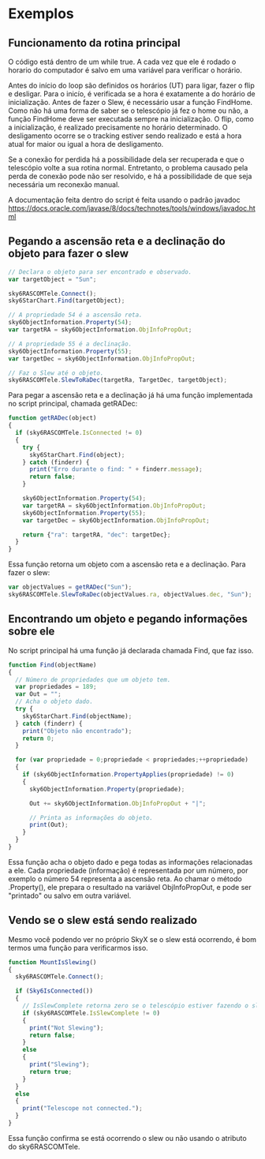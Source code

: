 # Exemplos

## Funcionamento da rotina principal

O código está dentro de um while true. A cada vez que ele é rodado o horario do computador é salvo em uma variável para verificar o horário.

Antes do início do loop são definidos os horários (UT) para ligar, fazer o flip e desligar.
Para o inicío, é verificada se a hora é exatamente a do horário de inicialização. Antes de fazer o Slew, é necessário usar a função FindHome. Como não há uma forma de saber se o telescópio já fez o home ou não, a função FindHome deve ser executada sempre na inicialização.
O flip, como a inicialização, é realizado precisamente no horário determinado.
O desligamento ocorre se o tracking estiver sendo realizado e está a hora atual for maior ou igual a hora de desligamento.

Se a conexão for perdida há a possibilidade dela ser recuperada e que o telescópio volte a sua rotina normal. Entretanto, o problema causado pela perda de conexão pode não ser resolvido, e há a possibilidade de que seja necessária um reconexão manual.

A documentação feita dentro do script é feita usando o padrão javadoc <https://docs.oracle.com/javase/8/docs/technotes/tools/windows/javadoc.html>

## Pegando a ascensão reta e a declinação do objeto para fazer o slew

```javascript
// Declara o objeto para ser encontrado e observado.
var targetObject = "Sun";

sky6RASCOMTele.Connect();
sky6StarChart.Find(targetObject);

// A propriedade 54 é a ascensão reta.
sky6ObjectInformation.Property(54);
var targetRA = sky6ObjectInformation.ObjInfoPropOut;

// A propriedade 55 é a declinação.
sky6ObjectInformation.Property(55);
var targetDec = sky6ObjectInformation.ObjInfoPropOut;

// Faz o Slew até o objeto.
sky6RASCOMTele.SlewToRaDec(targetRa, TargetDec, targetObject);
```

Para pegar a ascensão reta e a declinação já há uma função implementada no script principal, chamada getRADec:

```javascript
function getRADec(object)
{
  if (sky6RASCOMTele.IsConnected != 0)
  {
    try {
      sky6StarChart.Find(object);
    } catch (finderr) {
      print("Erro durante o find: " + finderr.message);
      return false;
    }

    sky6ObjectInformation.Property(54);
    var targetRA = sky6ObjectInformation.ObjInfoPropOut;
    sky6ObjectInformation.Property(55);
    var targetDec = sky6ObjectInformation.ObjInfoPropOut;

    return {"ra": targetRA, "dec": targetDec};
  }
}
```

Essa função retorna um objeto com a ascensão reta e a declinação. Para fazer o slew:

```javascript
var objectValues = getRADec("Sun");
sky6RASCOMTele.SlewToRaDec(objectValues.ra, objectValues.dec, "Sun");
```

## Encontrando um objeto e pegando informações sobre ele

No script principal há uma função já declarada chamada Find, que faz isso.

```javascript
function Find(objectName)
{
  // Número de propriedades que um objeto tem.
  var propriedades = 189;
  var Out = "";
  // Acha o objeto dado.
  try {
    sky6StarChart.Find(objectName);
  } catch (finderr) {
    print("Objeto não encontrado");
    return 0;
  }

  for (var propriedade = 0;propriedade < propriedades;++propriedade)
  {
    if (sky6ObjectInformation.PropertyApplies(propriedade) != 0)
    {
      sky6ObjectInformation.Property(propriedade);

      Out += sky6ObjectInformation.ObjInfoPropOut + "|";

      // Printa as informações do objeto.
      print(Out);
    }
  }
}
```

Essa função acha o objeto dado e pega todas as informações relacionadas a ele. Cada propriedade (informação) é representada por um número, por exemplo o número 54 representa a ascensão reta. Ao chamar o método .Property(), ele prepara o resultado na variável ObjInfoPropOut, e pode ser "printado" ou salvo em outra variável.

## Vendo se o slew está sendo realizado

Mesmo você podendo ver no próprio SkyX se o slew está ocorrendo, é bom termos uma função para verificarmos isso.

```javascript
function MountIsSlewing()
{
  sky6RASCOMTele.Connect();

  if (Sky6IsConnected())
  {
    // IsSlewComplete retorna zero se o telescópio estiver fazendo o slew.
    if (sky6RASCOMTele.IsSlewComplete != 0)
    {
      print("Not Slewing");
      return false;
    }
    else
    {
      print("Slewing");
      return true;
    }
  }
  else
  {
    print("Telescope not connected.");
  }
}
```

Essa função confirma se está ocorrendo o slew ou não usando o atributo do sky6RASCOMTele.